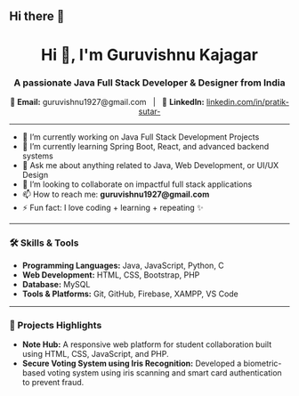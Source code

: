 ## Hi there 👋

  

<h1 align="center">Hi 👋, I'm Guruvishnu Kajagar</h1>
<h3 align="center">A passionate Java Full Stack Developer & Designer from India</h3>

<p align="center">
  📧 <strong>Email:</strong> guruvishnu1927@gmail.com &nbsp; | &nbsp;
  🔗 <strong>LinkedIn:</strong> <a href="https://www.linkedin.com/in/pratik-sutar-" target="_blank">linkedin.com/in/pratik-sutar-</a>
</p>

<hr>

<ul>
  <li>🔭 I’m currently working on Java Full Stack Development Projects</li>
  <li>🌱 I’m currently learning Spring Boot, React, and advanced backend systems</li>
  <li>💬 Ask me about anything related to Java, Web Development, or UI/UX Design</li>
  <li>👯 I’m looking to collaborate on impactful full stack applications</li>
  <li>📫 How to reach me: <strong>guruvishnu1927@gmail.com</strong></li>
  <li>⚡ Fun fact: I love coding + learning + repeating ✨</li>
</ul>

<hr>

<h3>🛠️ Skills & Tools</h3>
<ul>
  <li><strong>Programming Languages:</strong> Java, JavaScript, Python, C</li>
  <li><strong>Web Development:</strong> HTML, CSS, Bootstrap, PHP</li>
  <li><strong>Database:</strong> MySQL</li>
  <li><strong>Tools & Platforms:</strong> Git, GitHub, Firebase, XAMPP, VS Code</li>
</ul>

<hr>

<h3>📌 Projects Highlights</h3>
<ul>
  <li><strong>Note Hub:</strong> A responsive web platform for student collaboration built using HTML, CSS, JavaScript, and PHP.</li>
  <li><strong>Secure Voting System using Iris Recognition:</strong> Developed a biometric-based voting system using iris scanning and smart card authentication to prevent fraud.</li>
</ul>

